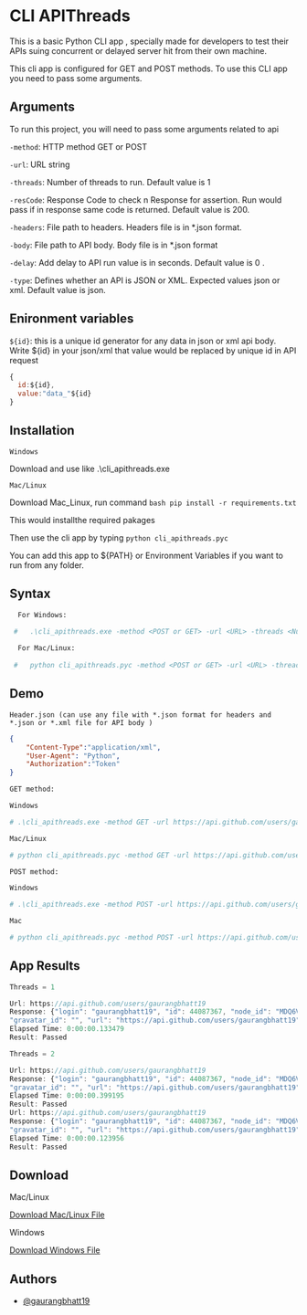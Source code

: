 
# CLI APIThreads

This is a basic Python CLI app , specially made for developers to test their APIs suing concurrent or delayed server hit from their own machine.

This cli app is configured for GET and POST methods. To use this CLI app you need to pass some arguments.

## Arguments

To run this project, you will need to pass some arguments related to api

`-method`: HTTP method GET or POST

`-url`: URL string

`-threads`: Number of threads to run. Default value is 1 

`-resCode`: Response Code to check n Response for assertion. Run would pass if in response same code is returned. Default value is 200.

`-headers`: File path to headers. Headers file is in *.json format.

`-body`: File path to API body. Body file is in *.json format

`-delay`: Add delay to API run value is in seconds. Default value is 0 .

`-type`: Defines whether an API is JSON or XML. Expected values json or xml. Default value is json.

## Enironment variables

`${id}`: this is a unique id generator for any data in json or xml api body. Write ${id} in your json/xml that value would be  replaced by unique id in API request

```javascript
{
  id:${id},
  value:"data_"${id}
}
```
## Installation

`Windows`

Download and use like .\cli_apithreads.exe

`Mac/Linux`

Download Mac_Linux, run command ```bash pip install -r requirements.txt```

This would installthe required pakages

Then use the cli app by typing `python cli_apithreads.pyc`


You can add this app to ${PATH} or Environment Variables if you want to run from any folder.

## Syntax


```bash
  For Windows:

 #   .\cli_apithreads.exe -method <POST or GET> -url <URL> -threads <Number of threads> -resCode <Expected response code for assertion> -headers <filepath headers> -body <filepath body> -delay <Delay Seconds>
  
  For Mac/Linux:
  
 #   python cli_apithreads.pyc -method <POST or GET> -url <URL> -threads <Number of threads> -resCode <Expected response code for assertion> -headers <filepath headers> -body <filepath body> -delay <Delay Seconds>
```
## Demo

 `Header.json (can use any file with *.json format for headers and *.json or *.xml file for API body )`

```json
{
    "Content-Type":"application/xml",
    "User-Agent": "Python",
    "Authorization":"Token"
}

```


```bash
GET method:

Windows

# .\cli_apithreads.exe -method GET -url https://api.github.com/users/gaurangbhatt19 -threads 4 -resCode 200 -headers /headers.json

Mac/Linux

# python cli_apithreads.pyc -method GET -url https://api.github.com/users/gaurangbhatt19 -threads 4 -resCode 200 -headers /headers.json

POST method:

Windows

# .\cli_apithreads.exe -method POST -url https://api.github.com/users/gaurangbhatt19 -threads 4 -resCode 200 -bodyData .\data.json -headers .\headers.json -delay 2

Mac

# python cli_apithreads.pyc -method POST -url https://api.github.com/users/gaurangbhatt19 -threads 4 -resCode 200 -bodyData .\data.json -headers .\headers.json -delay 2

```
## App Results

```javascript
Threads = 1

Url: https://api.github.com/users/gaurangbhatt19
Response: {"login": "gaurangbhatt19", "id": 44087367, "node_id": "MDQ6VXNlcjQ0MDg3MzY3", "avatar_url": "https://avatars.githubusercontent.com/u/44087367?v=4", 
"gravatar_id": "", "url": "https://api.github.com/users/gaurangbhatt19", "html_url": "https://github.com/gaurangbhatt19", "followers_url": "https://api.github.com/users/gaurangbhatt19/followers", "following_url": "https://api.github.com/users/gaurangbhatt19/following{/other_user}", "gists_url": "https://api.github.com/users/gaurangbhatt19/gists{/gist_id}", "starred_url": "https://api.github.com/users/gaurangbhatt19/starred{/owner}{/repo}", "subscriptions_url": "https://api.github.com/users/gaurangbhatt19/subscriptions", "organizations_url": "https://api.github.com/users/gaurangbhatt19/orgs", "repos_url": "https://api.github.com/users/gaurangbhatt19/repos", "events_url": "https://api.github.com/users/gaurangbhatt19/events{/privacy}", "received_events_url": "https://api.github.com/users/gaurangbhatt19/received_events", "type": "User", "site_admin": false, "name": "Gaurang Bhatt", "company": null, "blog": "", "location": "Haridwar", "email": null, "hireable": null, "bio": "Web Development, IT Cloud Automation, and Cybersecurity enthusiast with a good hand on efficient coding methods and Data Structures.", "twitter_username": null, "public_repos": 65, "public_gists": 0, "followers": 0, "following": 0, "created_at": "2018-10-12T09:58:01Z", "updated_at": "2022-01-08T11:12:41Z"}
Elapsed Time: 0:00:00.133479
Result: Passed
```
```javascript
Threads = 2

Url: https://api.github.com/users/gaurangbhatt19
Response: {"login": "gaurangbhatt19", "id": 44087367, "node_id": "MDQ6VXNlcjQ0MDg3MzY3", "avatar_url": "https://avatars.githubusercontent.com/u/44087367?v=4", 
"gravatar_id": "", "url": "https://api.github.com/users/gaurangbhatt19", "html_url": "https://github.com/gaurangbhatt19", "followers_url": "https://api.github.com/users/gaurangbhatt19/followers", "following_url": "https://api.github.com/users/gaurangbhatt19/following{/other_user}", "gists_url": "https://api.github.com/users/gaurangbhatt19/gists{/gist_id}", "starred_url": "https://api.github.com/users/gaurangbhatt19/starred{/owner}{/repo}", "subscriptions_url": "https://api.github.com/users/gaurangbhatt19/subscriptions", "organizations_url": "https://api.github.com/users/gaurangbhatt19/orgs", "repos_url": "https://api.github.com/users/gaurangbhatt19/repos", "events_url": "https://api.github.com/users/gaurangbhatt19/events{/privacy}", "received_events_url": "https://api.github.com/users/gaurangbhatt19/received_events", "type": "User", "site_admin": false, "name": "Gaurang Bhatt", "company": null, "blog": "", "location": "Haridwar", "email": null, "hireable": null, "bio": "Web Development, IT Cloud Automation, and Cybersecurity enthusiast with a good hand on efficient coding methods and Data Structures.", "twitter_username": null, "public_repos": 65, "public_gists": 0, "followers": 0, "following": 0, "created_at": "2018-10-12T09:58:01Z", "updated_at": "2022-01-08T11:12:41Z"}
Elapsed Time: 0:00:00.399195
Result: Passed
Url: https://api.github.com/users/gaurangbhatt19
Response: {"login": "gaurangbhatt19", "id": 44087367, "node_id": "MDQ6VXNlcjQ0MDg3MzY3", "avatar_url": "https://avatars.githubusercontent.com/u/44087367?v=4", 
"gravatar_id": "", "url": "https://api.github.com/users/gaurangbhatt19", "html_url": "https://github.com/gaurangbhatt19", "followers_url": "https://api.github.com/users/gaurangbhatt19/followers", "following_url": "https://api.github.com/users/gaurangbhatt19/following{/other_user}", "gists_url": "https://api.github.com/users/gaurangbhatt19/gists{/gist_id}", "starred_url": "https://api.github.com/users/gaurangbhatt19/starred{/owner}{/repo}", "subscriptions_url": "https://api.github.com/users/gaurangbhatt19/subscriptions", "organizations_url": "https://api.github.com/users/gaurangbhatt19/orgs", "repos_url": "https://api.github.com/users/gaurangbhatt19/repos", "events_url": "https://api.github.com/users/gaurangbhatt19/events{/privacy}", "received_events_url": "https://api.github.com/users/gaurangbhatt19/received_events", "type": "User", "site_admin": false, "name": "Gaurang Bhatt", "company": null, "blog": "", "location": "Haridwar", "email": null, "hireable": null, "bio": "Web Development, IT Cloud Automation, and Cybersecurity enthusiast with a good hand on efficient coding methods and Data Structures.", "twitter_username": null, "public_repos": 65, "public_gists": 0, "followers": 0, "following": 0, "created_at": "2018-10-12T09:58:01Z", "updated_at": "2022-01-08T11:12:41Z"}
Elapsed Time: 0:00:00.123956
Result: Passed
```
## Download

Mac/Linux

<a href="https://github.com/gaurangbhatt19/CLI_apithreads/blob/master/Linux_Mac/cli_apithreads.pyc" download>Download Mac/Linux File</a>

Windows

<a href="https://github.com/gaurangbhatt19/CLI_apithreads/blob/master/Windows/cli_apithreads.exe" download>Download Windows File</a>

## Authors

- [@gaurangbhatt19](https://github.com/gaurangbhatt19)